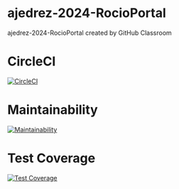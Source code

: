 # ajedrez-2024-RocioPortal
ajedrez-2024-RocioPortal created by GitHub Classroom

# CircleCI
[![CircleCI](https://dl.circleci.com/status-badge/img/gh/um-computacion-tm/ajedrez-2024-RocioPortal/tree/main.svg?style=svg)](https://dl.circleci.com/status-badge/redirect/gh/um-computacion-tm/ajedrez-2024-RocioPortal/tree/main)

# Maintainability
[![Maintainability](https://api.codeclimate.com/v1/badges/c0eb1d03cfad7ac506d1/maintainability)](https://codeclimate.com/github/um-computacion-tm/ajedrez-2024-RocioPortal/maintainability)

# Test Coverage
[![Test Coverage](https://api.codeclimate.com/v1/badges/c0eb1d03cfad7ac506d1/test_coverage)](https://codeclimate.com/github/um-computacion-tm/ajedrez-2024-RocioPortal/test_coverage)


